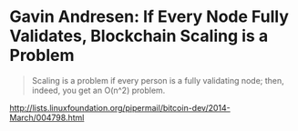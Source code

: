 # Gavin Andresen: If Every Node Fully Validates, Blockchain Scaling is a Problem

> Scaling is a problem if every person is a fully validating node; then, indeed, you get an O(n^2) problem.

http://lists.linuxfoundation.org/pipermail/bitcoin-dev/2014-March/004798.html
